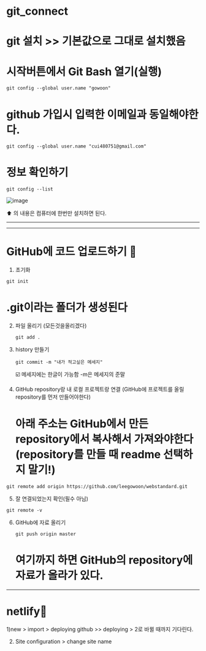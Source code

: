 # git_connect

# git 설치 >> 기본값으로 그대로 설치했음

# 시작버튼에서 Git Bash 열기(실행)

```
git config --global user.name "gowoon"
```

# github 가입시 입력한 이메일과 동일해야한다.
```
git config --global user.name "cui480751@gmail.com"
```

# 정보 확인하기
```
git config --list
```
![image](https://github.com/leegowoon/git_connect/assets/145514701/b1ffe2e5-966d-4808-b4df-45a564507d87)

⬆️ 의 내용은 컴퓨터에 한번만 설치하면 된다.

-----
-----

# GitHub에 코드 업로드하기 💛

1. 초기화
  
  ```
  git init
  ```

# .git이라는 폴더가 생성된다

2. 파일 올리기 (모든것을올리겠다)

   ```
   git add .
   ```

3. history 만들기
   ```
   git commit -m "내가 적고싶은 메세지"
   ```
   ☑️ 메세지에는 한글이 가능함
   -m은 메세지의 준말

4. GitHub repository랑 내 로컬 프로젝트랑 연결 (GitHub에 프로젝트를 올릴 repository를 먼저 만들어야한다)
    # 아래 주소는 GitHub에서 만든 repository에서 복사해서 가져와야한다(repository를 만들 때 readme 선택하지 말기!)

  ```
  git remote add origin https://github.com/leegowoon/webstandard.git
  ```

5. 잘 연결되었는지 확인(필수 아님)
  ```
  git remote -v
  ```

6. GitHub에 자료 올리기
   ```
   git push origin master
   ```

   # 여기까지 하면 GitHub의 repository에 자료가 올라가 있다.

--- 
# netlify💚
1)new > import > deploying github >> deploying > 2로 바뀔 때까지 기다린다.

2) Site configuration > change site name
   
